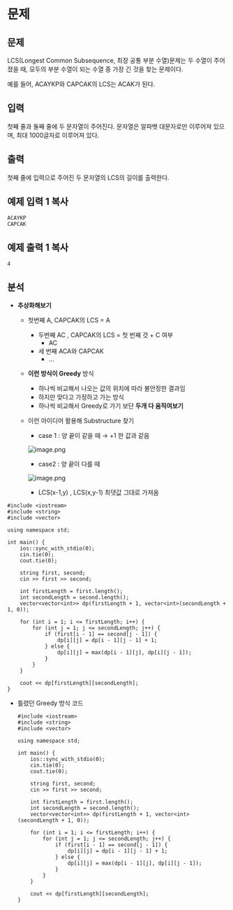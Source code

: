 # 문제

## 문제

LCS(Longest Common Subsequence, 최장 공통 부분 수열)문제는 두 수열이 주어졌을 때, 모두의 부분 수열이 되는 수열 중 가장 긴 것을 찾는 문제이다.

예를 들어, ACAYKP와 CAPCAK의 LCS는 ACAK가 된다.

## 입력

첫째 줄과 둘째 줄에 두 문자열이 주어진다. 문자열은 알파벳 대문자로만 이루어져 있으며, 최대 1000글자로 이루어져 있다.

## 출력

첫째 줄에 입력으로 주어진 두 문자열의 LCS의 길이를 출력한다.

## 예제 입력 1 복사

```
ACAYKP
CAPCAK

```

## 예제 출력 1 복사

```
4
```

## 분석

- **추상화해보기**
    - 첫번째 A, CAPCAK의 LCS = A
        - 두번째 AC , CAPCAK의 LCS = 첫 번째 것 + C 여부
            - AC
        - 세 번째 ACA와 CAPCAK
            - …
    - **이런 방식이 Greedy** 방식
        - 하나씩 비교해서 나오는 값의 위치에 따라 불안정한 결과임
        - 하지만 맞다고 가정하고 가는 방식
        - 하나씩 비교해서 Greedy로 가기 보단 **두개 다 움직여보기**
    - 이런 아이디어 활용해 Substructure 찾기
        - case 1 : 양 끝이 같을 때 → +1 한 값과 같음
        
        ![image.png](https://prod-files-secure.s3.us-west-2.amazonaws.com/bf4581aa-e32d-4ece-a82b-6a5413f5a771/3cd444d5-fb2c-4053-a0c1-c1ebf4ac9447/image.png)
        
        - case2 : 양 끝이 다를 때
        
        ![image.png](https://prod-files-secure.s3.us-west-2.amazonaws.com/bf4581aa-e32d-4ece-a82b-6a5413f5a771/c85c3a28-9f61-4be8-817b-7dae10cb6142/image.png)
        
        - LCS(x-1,y) , LCS(x,y-1) 최댓값 그대로 가져옴

```tsx
#include <iostream>
#include <string>
#include <vector>

using namespace std;

int main() {
    ios::sync_with_stdio(0);
    cin.tie(0);
    cout.tie(0);
    
    string first, second;
    cin >> first >> second;
    
    int firstLength = first.length();
    int secondLength = second.length();
    vector<vector<int>> dp(firstLength + 1, vector<int>(secondLength + 1, 0));
    
    for (int i = 1; i <= firstLength; i++) {
        for (int j = 1; j <= secondLength; j++) {
            if (first[i - 1] == second[j - 1]) {
                dp[i][j] = dp[i - 1][j - 1] + 1;
            } else {
                dp[i][j] = max(dp[i - 1][j], dp[i][j - 1]);
            }
        }
    }
    
    cout << dp[firstLength][secondLength];
}

```

- 틀렸던 Greedy 방식 코드
    
    ```tsx
    #include <iostream>
    #include <string>
    #include <vector>
    
    using namespace std;
    
    int main() {
        ios::sync_with_stdio(0);
        cin.tie(0);
        cout.tie(0);
        
        string first, second;
        cin >> first >> second;
        
        int firstLength = first.length();
        int secondLength = second.length();
        vector<vector<int>> dp(firstLength + 1, vector<int>(secondLength + 1, 0));
        
        for (int i = 1; i <= firstLength; i++) {
            for (int j = 1; j <= secondLength; j++) {
                if (first[i - 1] == second[j - 1]) {
                    dp[i][j] = dp[i - 1][j - 1] + 1;
                } else {
                    dp[i][j] = max(dp[i - 1][j], dp[i][j - 1]);
                }
            }
        }
        
        cout << dp[firstLength][secondLength];
    }
    
    ```